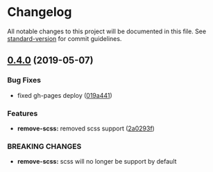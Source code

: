 # Changelog

All notable changes to this project will be documented in this file. See [standard-version](https://github.com/conventional-changelog/standard-version) for commit guidelines.

## [0.4.0](https://github.com/jnmorse/react-webpack/compare/v0.3.5...v0.4.0) (2019-05-07)


### Bug Fixes

* fixed gh-pages deploy ([019a441](https://github.com/jnmorse/react-webpack/commit/019a441))


### Features

* **remove-scss:** removed scss support ([2a0293f](https://github.com/jnmorse/react-webpack/commit/2a0293f))


### BREAKING CHANGES

* **remove-scss:** scss will no longer be support by default

